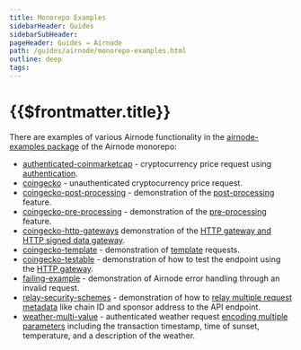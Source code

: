 ```yaml
---
title: Monorepo Examples
sidebarHeader: Guides
sidebarSubHeader:
pageHeader: Guides → Airnode
path: /guides/airnode/monorepo-examples.html
outline: deep
tags:
---
```


<PageHeader/>

<SearchHighlight/>

<FlexStartTag/>

# {{$frontmatter.title}}

There are examples of various Airnode functionality in the
[airnode-examples package<ExternalLinkImage/>](https://github.com/api3dao/airnode/tree/v0.11/packages/airnode-examples)
of the Airnode monorepo:

- [authenticated-coinmarketcap<ExternalLinkImage/>](https://github.com/api3dao/airnode/blob/v0.11/packages/airnode-examples/integrations/authenticated-coinmarketcap) -
  cryptocurrency price request using
  [authentication](/reference/airnode/latest/understand/api-security.md#airnode-authentication-security-schemes).
- [coingecko<ExternalLinkImage/>](https://github.com/api3dao/airnode/blob/v0.11/packages/airnode-examples/integrations/coingecko) -
  unauthenticated cryptocurrency price request.
- [coingecko-post-processing<ExternalLinkImage/>](https://github.com/api3dao/airnode/tree/v0.11/packages/airnode-examples/integrations/coingecko-post-processing) -
  demonstration of the [post-processing](/reference/ois/latest/processing.md)
  feature.
- [coingecko-pre-processing](https://github.com/api3dao/airnode/tree/v0.11/packages/airnode-examples/integrations/coingecko-pre-processing) -
  demonstration of the [pre-processing](/reference/ois/latest/processing.md)
  feature.
- [coingecko-http-gateways<ExternalLinkImage/>](https://github.com/api3dao/airnode/tree/v0.11/packages/airnode-examples/integrations/coingecko-http-gateways)
  demonstration of the
  [HTTP gateway and HTTP signed data gateway](/reference/airnode/latest/understand/http-gateways.md).
- [coingecko-template<ExternalLinkImage/>](https://github.com/api3dao/airnode/tree/v0.11/packages/airnode-examples/integrations/coingecko-template) -
  demonstration of
  [template](/reference/airnode/latest/developers/using-templates.md) requests.
- [coingecko-testable<ExternalLinkImage/>](https://github.com/api3dao/airnode/tree/v0.11/packages/airnode-examples/integrations/coingecko-testable) -
  demonstration of how to test the endpoint using the
  [HTTP gateway](/reference/airnode/latest/understand/http-gateways.md).
- [failing-example<ExternalLinkImage/>](https://github.com/api3dao/airnode/tree/v0.11/packages/airnode-examples/integrations/failing-example) -
  demonstration of Airnode error handling through an invalid request.
- [relay-security-schemes<ExternalLinkImage/>](https://github.com/api3dao/airnode/tree/v0.11/packages/airnode-examples/integrations/relay-security-schemes) -
  demonstration of how to
  [relay multiple request metadata](/reference/airnode/latest/understand/api-security.md#relayed-meta-data-security-schemes)
  like chain ID and sponsor address to the API endpoint.
- [weather-multi-value<ExternalLinkImage/>](https://github.com/api3dao/airnode/tree/v0.11/packages/airnode-examples/integrations/weather-multi-value) -
  authenticated weather request
  [encoding multiple parameters](/reference/ois/latest/reserved-parameters.md#encoding-multiple-values)
  including the transaction timestamp, time of sunset, temperature, and a
  description of the weather.

<FlexEndTag/>
